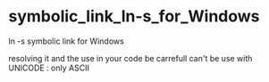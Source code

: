 # symbolic_link_ln-s_for_Windows
ln -s symbolic link for Windows

resolving it and the use in your code
be carrefull can't be use with UNICODE : only ASCII
